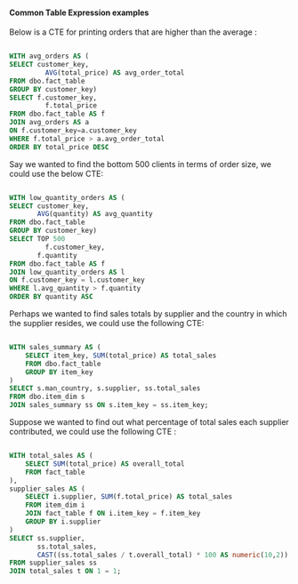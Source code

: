 #### Common Table Expression examples

Below is a CTE for printing orders that are higher than the average :

```sql

WITH avg_orders AS (
SELECT customer_key,
	     AVG(total_price) AS avg_order_total
FROM dbo.fact_table
GROUP BY customer_key)
SELECT f.customer_key,
	     f.total_price
FROM dbo.fact_table AS f
JOIN avg_orders AS a
ON f.customer_key=a.customer_key
WHERE f.total_price > a.avg_order_total
ORDER BY total_price DESC

```

Say we wanted to find the bottom 500 clients in terms of order size, we could use the below CTE:

```sql

WITH low_quantity_orders AS (
SELECT customer_key,
       AVG(quantity) AS avg_quantity
FROM dbo.fact_table
GROUP BY customer_key)
SELECT TOP 500 
	     f.customer_key,
       f.quantity
FROM dbo.fact_table AS f
JOIN low_quantity_orders AS l
ON f.customer_key = l.customer_key
WHERE l.avg_quantity > f.quantity
ORDER BY quantity ASC

```

Perhaps we wanted to find sales totals by supplier and the country in which the supplier resides, we could use the following CTE:

```sql

WITH sales_summary AS (
    SELECT item_key, SUM(total_price) AS total_sales
    FROM dbo.fact_table
    GROUP BY item_key
)
SELECT s.man_country, s.supplier, ss.total_sales
FROM dbo.item_dim s
JOIN sales_summary ss ON s.item_key = ss.item_key;

```

Suppose we wanted to find out what percentage of total sales each supplier contributed, we could use the following CTE :

```sql

WITH total_sales AS (
    SELECT SUM(total_price) AS overall_total
    FROM fact_table
),
supplier_sales AS (
    SELECT i.supplier, SUM(f.total_price) AS total_sales
    FROM item_dim i
    JOIN fact_table f ON i.item_key = f.item_key
    GROUP BY i.supplier
)
SELECT ss.supplier, 
       ss.total_sales, 
       CAST((ss.total_sales / t.overall_total) * 100 AS numeric(10,2)) AS sales_contribution_percentage
FROM supplier_sales ss
JOIN total_sales t ON 1 = 1;

```

